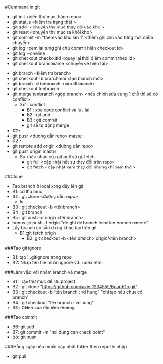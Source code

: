 #Command in git 
- git init <biến thư mực thành repo>
- git status <kiểm tra trạng thái >
- git add . <chuyển thư mục thay đổi vào kho >
- git reset <chuyển thư mục ra khỏi kho>
- git commit -m "them vao kho lan 1" <thêm ghi chú vào từng thời điểm chuyển>
- git log <xem lại từng ghi chú commit hiện checkout id>
- git log --oneline 
- git checkout checkoutid <quay lại thời điểm commit theo id>
- git checkout branchname <chuyển về hiện tại>


+ git branch <kiểm tra branch>
+ git checkout -b branchmoi <tạo branch mới>
+ git branch -d tenbranch <xóa đi branch>
+ git checkout tenbranch  <di chuyen branch>
+ git merge tenbranch <gộp branch> <nếu chỉnh sửa cùng 1 chỗ thì sẽ có conflict>
    - Xử lí conflict :  
        + B1 : xóa code conflict và lưu lại
        + B2 : git add .
        + B3 : git commit 
        + git sẽ tự động merge
+ ***C1 :***
+ git push <dường dẫn repo> master
+ ***C2 :***
+ git remote add origin <đường dẫn repo>
+ git push origin master
    - Sự khác nhau của git pull và git fetch
        + git full <cập nhật hết sự thay đổi trên repo>
        + git fetch <cập nhật xem thay đổi nhưng chỉ xem thôi>

##Clone
- Tạo branch ở local xong đẩy lên git
- B1: cd thu muc
- B2 : git clone <đường dẫn repo>
    + ls <kiem tra thu muc>
- B3 : git checkout -b <tênbranch>
- B4 : git branch
- B5 : git push -u origin <tênbranch>
- bonus git push -f origin <ten branch>  "de ghi de branch local len branch remote"
- Lấy branch có sẵn do ng khác tạo trên git
  - B1 :git fetch origin   
    - B2: git checkout -b <tên branch> origin/<tên branch>

###Tạo git ignore
- B1: tạo 1 .gitignore trong repo
- B2: Nhập tên file muốn ignore vd: index.html

###Làm việc với nhóm branch và merge
- B1 : Tạo thư mục để lưu project
- B2 : git clone "https://github.com/javier1234559/BoardGo.git"
- B3 : git checkout -b "tên branch : vd hung" "chỉ tạo nếu chưa có branch"
- B4 : git checkout "tên branch : vd hung"
- B5 : Chỉnh sửa file bình thường

###Tạo commit

- B6: git add .
- B7: git commit -m "noi dung can check point"
- B8: git push

###Hằng ngày nếu muốn cập nhật folder theo repo thì nhập 

- git pull 




